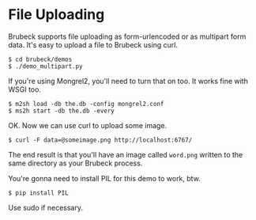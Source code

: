 # File Uploading

Brubeck supports file uploading as form-urlencoded or as multipart form data.
It's easy to upload a file to Brubeck using curl.

    $ cd brubeck/demos
    $ ./demo_multipart.py
    
If you're using Mongrel2, you'll need to turn that on too. It works fine with
WSGI too.

    $ m2sh load -db the.db -config mongrel2.conf
    $ ms2h start -db the.db -every
    
OK. Now we can use curl to upload some image.

    $ curl -F data=@someimage.png http://localhost:6767/
    
The end result is that you'll have an image called `word.png` written to the
same directory as your Brubeck process.

You're gonna need to install PIL for this demo to work, btw.

    $ pip install PIL
    
Use sudo if necessary.

